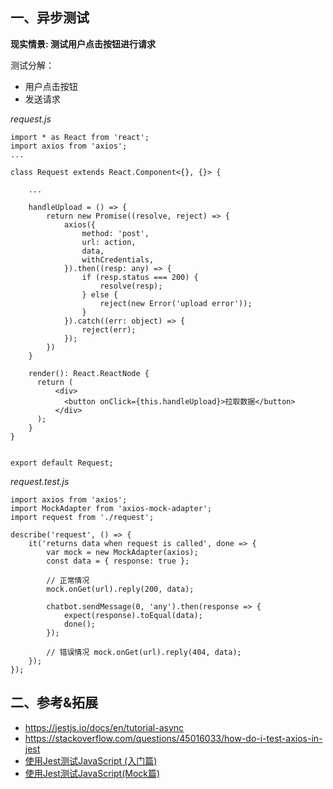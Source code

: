 ## 一、异步测试

**现实情景: 测试用户点击按钮进行请求**

测试分解：
  - 用户点击按钮
  - 发送请求

_request.js_

```
import * as React from 'react';
import axios from 'axios';
...

class Request extends React.Component<{}, {}> {

    ...

    handleUpload = () => {   
        return new Promise((resolve, reject) => {
            axios({
                method: 'post',
                url: action,
                data,
                withCredentials,
            }).then((resp: any) => {
                if (resp.status === 200) {
                    resolve(resp);
                } else {
                    reject(new Error('upload error'));
                }
            }).catch((err: object) => {
                reject(err);
            });
        })
    }

    render(): React.ReactNode {
      return (
          <div>
            <button onClick={this.handleUpload}>拉取数据</button>
          </div>
      );
    }
}


export default Request;

```

_request.test.js_

```
import axios from 'axios';
import MockAdapter from 'axios-mock-adapter';
import request from './request';

describe('request', () => {
    it('returns data when request is called', done => {
        var mock = new MockAdapter(axios);
        const data = { response: true };

        // 正常情况
        mock.onGet(url).reply(200, data);

        chatbot.sendMessage(0, 'any').then(response => {
            expect(response).toEqual(data);
            done();
        });

        // 错误情况 mock.onGet(url).reply(404, data);
    });
});
```





## 二、参考&拓展
- https://jestjs.io/docs/en/tutorial-async
- https://stackoverflow.com/questions/45016033/how-do-i-test-axios-in-jest
- [使用Jest测试JavaScript (入门篇)](https://www.jianshu.com/p/70a4f026a0f1)
- [使用Jest测试JavaScript(Mock篇)](https://www.jianshu.com/p/ad87eaf54622)